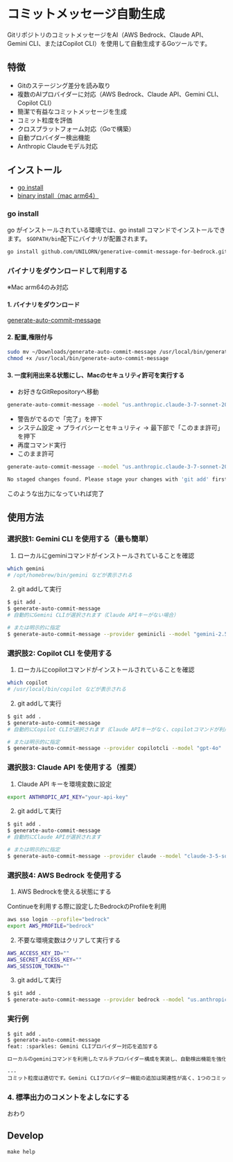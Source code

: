 # コミットメッセージ自動生成

GitリポジトリのコミットメッセージをAI（AWS Bedrock、Claude API、Gemini CLI、またはCopilot CLI）を使用して自動生成するGoツールです。

## 特徴

- Gitのステージング差分を読み取り
- 複数のAIプロバイダーに対応（AWS Bedrock、Claude API、Gemini CLI、Copilot CLI）
- 簡潔で有益なコミットメッセージを生成
- コミット粒度を評価
- クロスプラットフォーム対応（Goで構築）
- 自動プロバイダー検出機能
- Anthropic Claudeモデル対応


## インストール

- [go install](#go-install)
- [binary install（mac arm64）](#バイナリをダウンロードして利用する)

### go install

go がインストールされている環境では、go install コマンドでインストールできます。
`$GOPATH/bin`配下にバイナリが配置されます。

```sh
go install github.com/UNILORN/generative-commit-message-for-bedrock.git
```

### バイナリをダウンロードして利用する

※Mac arm64のみ対応

#### 1. バイナリをダウンロード

[generate-auto-commit-message](/uploads/a3724435d66999c7c98250feca8af38b/generate-auto-commit-message)

#### 2. 配置,権限付与

```sh
sudo mv ~/Downloads/generate-auto-commit-message /usr/local/bin/generate-auto-commit-message
chmod +x /usr/local/bin/generate-auto-commit-message
```

#### 3. 一度利用出来る状態にし、Macのセキュリティ許可を実行する

- お好きなGitRepositoryへ移動

```sh
generate-auto-commit-message --model "us.anthropic.claude-3-7-sonnet-20250219-v1:0"
```

- 警告がでるので「完了」を押下
- システム設定 -> プライバシーとセキュリティ -> 最下部で「このまま許可」を押下
- 再度コマンド実行
- このまま許可

```sh
generate-auto-commit-message --model "us.anthropic.claude-3-7-sonnet-20250219-v1:0"

No staged changes found. Please stage your changes with 'git add' first.
```

このような出力になっていれば完了

## 使用方法

### 選択肢1: Gemini CLI を使用する（最も簡単）

1. ローカルにgeminiコマンドがインストールされていることを確認
```sh
which gemini
# /opt/homebrew/bin/gemini などが表示される
```

2. git addして実行
```sh
$ git add .
$ generate-auto-commit-message
# 自動的にGemini CLIが選択されます（Claude APIキーがない場合）

# または明示的に指定
$ generate-auto-commit-message --provider geminicli --model "gemini-2.5-pro"
```

### 選択肢2: Copilot CLI を使用する

1. ローカルにcopilotコマンドがインストールされていることを確認
```sh
which copilot
# /usr/local/bin/copilot などが表示される
```

2. git addして実行
```sh
$ git add .
$ generate-auto-commit-message
# 自動的にCopilot CLIが選択されます（Claude APIキーがなく、copilotコマンドが利用可能な場合）

# または明示的に指定
$ generate-auto-commit-message --provider copilotcli --model "gpt-4o"
```

### 選択肢3: Claude API を使用する（推奨）

1. Claude API キーを環境変数に設定
```sh
export ANTHROPIC_API_KEY="your-api-key"
```

2. git addして実行
```sh
$ git add .
$ generate-auto-commit-message
# 自動的にClaude APIが選択されます

# または明示的に指定
$ generate-auto-commit-message --provider claude --model "claude-3-5-sonnet-20241022"
```

### 選択肢4: AWS Bedrock を使用する

1. AWS Bedrockを使える状態にする

Continueを利用する際に設定したBedrockのProfileを利用

```sh
aws sso login --profile="bedrock"
export AWS_PROFILE="bedrock"
```

2. 不要な環境変数はクリアして実行する

```sh
AWS_ACCESS_KEY_ID=""
AWS_SECRET_ACCESS_KEY=""
AWS_SESSION_TOKEN="" 
```

3. git addして実行

```sh
$ git add .
$ generate-auto-commit-message --provider bedrock --model "us.anthropic.claude-3-5-sonnet-20241022-v2:0"
```

### 実行例

```sh
$ git add .
$ generate-auto-commit-message
feat: :sparkles: Gemini CLIプロバイダー対応を追加する

ローカルのgeminiコマンドを利用したマルチプロバイダー構成を実装し、自動検出機能を強化

---
コミット粒度は適切です。Gemini CLIプロバイダー機能の追加は関連性が高く、1つのコミットにまとめることが妥当です。
```

### 4. 標準出力のコメントをよしなにする

おわり

## Develop

```
make help
```